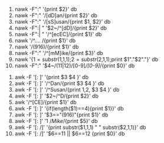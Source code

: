 1)  nawk -F":" '{print $2}' db
2)  nawk -F":" '/[dD]an/{print $2}' db
3)  nawk -F":" '/[sS]usan/{print $1, $2}' db
4)  nawk -F":| " '$2~/^[dD]/{print $2}' db
5)  nawk -F":| " '/^[ecEC]/{print $1}' db
6)  nawk '/^.... /{print $1}' db
7)  nawk '/\(916\)/{print $1}' db
8)  nawk -F":" '/^[mM]ike/{print $3}' db
9)  nawk '{$1=substr($1,1,1);$2=substr($2,1,1);print $1"."$2"."}' db
10) nawk -F":" '$4~/(11|12)\/[0-9]*\/[0-9]*/{print $0}' db


1. awk -F '[: ]' '{print $3 $4 }' db
2. awk -F '[: ]' '/^Dan/{print $3 $4 }' db
3. awk -F '[: ]' '/^Susan/{print $1,$2, $3 $4 }' db
4. awk -F '[: ]' '$2~/^D/{print $2}' db
5. awk '/^[CE]/{print $1}' db
6. awk -F '[: ]' '{if(length($1)==4){print $1}}' db
7. awk -F '[: ]' '$3=="(916)"{print $1}' db
8. awk -F '[: ]' '$1~/Mike$/{print $5}' db
9. awk -F '[: /]' '{print substr($1,1,1) " " substr($2,1,1)}' db
10. awk -F '[: /]' '$6==11 || $6==12 {print $0}' db